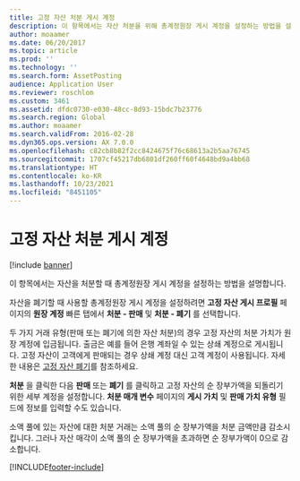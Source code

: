 ```yaml
---
title: 고정 자산 처분 게시 계정
description: 이 항목에서는 자산 처분을 위해 총계정원장 게시 계정을 설정하는 방법을 설명합니다.
author: moaamer
ms.date: 06/20/2017
ms.topic: article
ms.prod: ''
ms.technology: ''
ms.search.form: AssetPosting
audience: Application User
ms.reviewer: roschlom
ms.custom: 3461
ms.assetid: dfdc0730-e030-48cc-8d93-15bdc7b23776
ms.search.region: Global
ms.author: moaamer
ms.search.validFrom: 2016-02-28
ms.dyn365.ops.version: AX 7.0.0
ms.openlocfilehash: c82cb8b82f2cc8424675f76c68613a2b5aa76745
ms.sourcegitcommit: 1707cf45217db6801df260ff60f4648bd9a4bb68
ms.translationtype: HT
ms.contentlocale: ko-KR
ms.lasthandoff: 10/23/2021
ms.locfileid: "8451105"
---
```

# <a name="fixed-asset-disposal-posting-accounts"></a>고정 자산 처분 게시 계정

[!include [banner](../includes/banner.md)]

이 항목에서는 자산을 처분할 때 총계정원장 게시 계정을 설정하는 방법을 설명합니다.

자산을 폐기할 때 사용할 총계정원장 게시 계정을 설정하려면 **고정 자산 게시 프로필** 페이지의 **원장 계정** 빠른 탭에서 **처분 - 판매** 및 **처분 - 폐기** 를 선택합니다.

두 가지 거래 유형(판매 또는 폐기에 의한 자산 처분)의 경우 고정 자산의 처분 가치가 원장 계정에 입금됩니다. 출금은 예를 들어 은행 계좌일 수 있는 상쇄 계정으로 게시됩니다. 고정 자산이 고객에게 판매되는 경우 상쇄 계정 대신 고객 계정이 사용됩니다. 자세한 내용은 [고정 자산 폐기](dispose-of-a-fixed-asset-as-scrap.md)를 참조하세요.

**처분** 을 클릭한 다음 **판매** 또는 **폐기** 를 클릭하고 고정 자산의 순 장부가액을 되돌리기 위한 세부 계정을 설정합니다. **처분 매개 변수** 페이지의 **게시 가치** 및 **판매 가치 유형** 필드에 정보를 입력할 수도 있습니다. 

소액 풀에 있는 자산에 대한 처분 거래는 소액 풀의 순 장부가액을 처분 금액만큼 감소시킵니다. 그러나 자산 매각이 소액 풀의 순 장부가액을 초과하면 순 장부가액이 0으로 감소합니다.







[!INCLUDE[footer-include](../../includes/footer-banner.md)]
